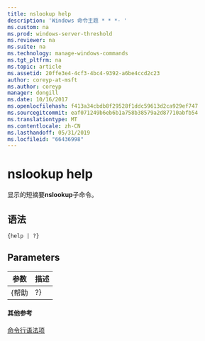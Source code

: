 ```yaml
---
title: nslookup help
description: 'Windows 命令主题 * * *- '
ms.custom: na
ms.prod: windows-server-threshold
ms.reviewer: na
ms.suite: na
ms.technology: manage-windows-commands
ms.tgt_pltfrm: na
ms.topic: article
ms.assetid: 20ffe3e4-4cf3-4bc4-9392-a6be4ccd2c23
author: coreyp-at-msft
ms.author: coreyp
manager: dongill
ms.date: 10/16/2017
ms.openlocfilehash: f413a34cbdb8f29528f1ddc59613d2ca929ef747
ms.sourcegitcommit: eaf071249b6eb6b1a758b38579a2d87710abfb54
ms.translationtype: MT
ms.contentlocale: zh-CN
ms.lasthandoff: 05/31/2019
ms.locfileid: "66436998"
---
```

# <a name="nslookup-help"></a>nslookup help



显示的短摘要**nslookup**子命令。

## <a name="syntax"></a>语法

```
{help | ?}
```

## <a name="parameters"></a>Parameters

| 参数 | 描述 |
|-----------|-------------|
|   {帮助   |     ?}      |

#### <a name="additional-references"></a>其他参考

[命令行语法项](command-line-syntax-key.md)